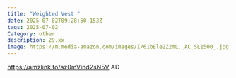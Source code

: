 ```yaml
---
title: "Weighted Vest "
date: 2025-07-02T09:28:50.153Z
tags: 2025-07-02
Category: other
description: 29.xx
image: https://m.media-amazon.com/images/I/61bEle2Z2mL._AC_SL1500_.jpg
---
```

https://amzlink.to/az0mVind2sN5V
AD